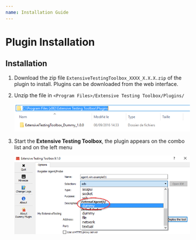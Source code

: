 ```yaml
---
name: Installation Guide
---
```


# Plugin Installation

## Installation

1. Download the zip file `ExtensiveTestingToolbox_XXXX_X.X.X.zip` of the plugin to install. Plugins can be downloaded from the web interface.

2. Unzip the file in `<Program Files>/Extensive Testing Toolbox/Plugins/`

    ![](/docs/images/toolbox_plugins_install.png)

3. Start the **Extensive Testing Toolbox**, the plugin appears on the combo list and on the left menu

    ![](/docs/images/toolbox_plugins.png)
